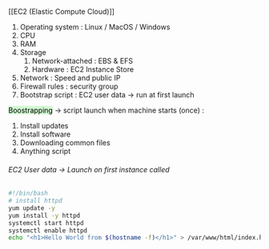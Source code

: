 [[EC2 (Elastic Compute Cloud)]]
1. Operating system : Linux / MacOS / Windows
2. CPU
3. RAM
4. Storage
	1. Network-attached : EBS & EFS
	2. Hardware : EC2 Instance Store
5. Network : Speed and public IP
6. Firewall rules : security group
7. Bootstrap script : EC2 user data -> run at first launch

<mark style="background: #BBFABBA6;">Boostrapping</mark> -> script launch when machine starts (once) :
1. Install updates
2. Install software
3. Downloading common files
4. Anything script


###### EC2 User data -> Launch on first instance called

```bash
#!/bin/bash
# install httpd
yum update -y
yum install -y httpd
systemctl start httpd
systemctl enable httpd
echo "<h1>Hello World from $(hostname -f)</h1>" > /var/www/html/index.html
```

